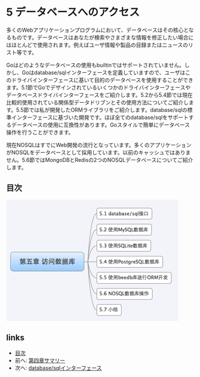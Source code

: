 # 5 データベースへのアクセス
多くのWebアプリケーションプログラムにおいて、データベースはその核心となるものです。データベースはあなたが検索やさまざまな情報を修正したい場合にはほとんどで使用されます。例えばユーザ情報や製品の目録またはニュースのリスト等です。

Goはどのようなデータベースの使用もbuiltinではサポートされていません。しかし、Goはdatabase/sqlインターフェースを定義していますので、ユーザはこのドライバインターフェースに基いて目的のデータベースを使用することができます。5.1節でGoでデザインされているいくつかのドライバインターフェースやデータベースドライバインターフェースをご紹介します。5.2から5.4節では現在比較的使用されている関係型データドリブンとその使用方法についてご紹介します。5.5節では私が開発したORMライブラリをご紹介します。database/sqlの標準インターフェースに基づいた開発です。ほぼ全てのdatabase/sqlをサポートするデータベースの使用に互換性があります。Goスタイルで簡単にデータベース操作を行うことができます。

現在NOSQLはすでにWeb開発の流行となっています。多くのアプリケーションがNOSQLをデータベースとして採用しています。以前のキャッシュではありません。5.6節ではMongoDBとRedisの2つのNOSQLデータベースについてご紹介します。

## 目次
   ![](images/navi5.png?raw=true)

## links
   * [目次](<preface.md>)
   * 前へ: [第四章サマリー](<04.6.md>)
   * 次へ: [database/sqlインターフェース](<05.1.md>)

